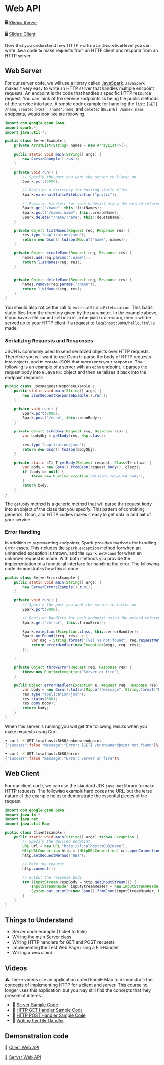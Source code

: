 # Web API

🖥️ [Slides: Server](https://docs.google.com/presentation/d/1Nvb0fUObt-An0nMOFEhgIufnSN6qpixF/edit?usp=sharing&ouid=114081115660452804792&rtpof=true&sd=true)

🖥️ [Slides: Client](https://docs.google.com/presentation/d/1P-qIn-6mrZ28UuRFtFMIvGnjygOtOzZ5/edit?usp=sharing&ouid=114081115660452804792&rtpof=true&sd=true)

Now that you understand how HTTP works at a theoretical level you can write Java code to make requests from an HTTP client and respond from an HTTP server.

## Web Server

For our server code, we will use a library called [JavaSpark](https://sparkjava.com/). `JavaSpark` makes it very easy to write an HTTP server that handles multiple endpoint requests. An endpoint is the code that handles a specific HTTP resource request. You can think of the service endpoints as being the public methods of the service interface. A simple code example for handling the `list`: `[GET] /name`, `create`: `[POST] /name/:name`, and `delete`: `[DELETE] /name/:name` endpoints, would look like the following.

```java
import com.google.gson.Gson;
import spark.*;
import java.util.*;

public class ServerExample {
    private ArrayList<String> names = new ArrayList<>();

    public static void main(String[] args) {
        new ServerExample().run();
    }

    private void run() {
        // Specify the port you want the server to listen on
        Spark.port(8080);

        // Register a directory for hosting static files
        Spark.externalStaticFileLocation("public");

        // Register handlers for each endpoint using the method reference syntax
        Spark.get("/name", this::listNames);
        Spark.post("/name/:name", this::createName);
        Spark.delete("/name/:name", this::deleteName);
    }

    private Object listNames(Request req, Response res) {
        res.type("application/json");
        return new Gson().toJson(Map.of("name", names));
    }

    private Object createName(Request req, Response res) {
        names.add(req.params(":name"));
        return listNames(req, res);
    }


    private Object deleteName(Request req, Response res) {
        names.remove(req.params(":name"));
        return listNames(req, res);
    }
}
```

You should also notice the call to `externalStaticFileLocation`. This loads static files from the directory given by the parameter. In the example above, if you have a file named `hello.html` in the `public` directory, then it will be served up to your HTTP client if a request to `localhost:8080/hello.html` is made.

### Serializing Requests and Responses

JSON is commonly used to send serialized objects over HTTP requests. Therefore you will want to use Gson to parse the body of HTTP requests into objects, and to create JSON that represents your response. The following is an example of a server with an `echo` endpoint. It parses the request body into a Java `Map` object and then serializes it back into the endpoint response.

```java
public class JsonRequestResponseExample {
    public static void main(String[] args) {
        new JsonRequestResponseExample().run();
    }

    private void run() {
        Spark.port(8080);
        Spark.post("/echo", this::echoBody);
    }

    private Object echoBody(Request req, Response res) {
        var bodyObj = getBody(req, Map.class);

        res.type("application/json");
        return new Gson().toJson(bodyObj);
    }

    private static <T> T getBody(Request request, Class<T> clazz) {
        var body = new Gson().fromJson(request.body(), clazz);
        if (body == null) {
            throw new RuntimeException("missing required body");
        }
        return body;
    }
}
```

The `getBody` method is a generic method that will parse the request body into an object of the class that you specify. This pattern of combining generics, Gson, and HTTP bodies makes it easy to get data in and out of your service.

### Error Handling

In addition to representing endpoints, Spark provides methods for handling error cases. This includes the `Spark.exception` method for when an unhandled exception is thrown, and the `Spark.notFound` for when an unknown request is made. With both methods you provide the implementation of a functional interface for handling the error. The following code demonstrates how this is done.

```java
public class ServerErrorsExample {
    public static void main(String[] args) {
        new ServerErrorsExample().run();
    }

    private void run() {
        // Specify the port you want the server to listen on
        Spark.port(8080);

        // Register handlers for each endpoint using the method reference syntax
        Spark.get("/error", this::throwError);

        Spark.exception(Exception.class, this::errorHandler);
        Spark.notFound((req, res) -> {
            var msg = String.format("[%s] %s not found", req.requestMethod(), req.pathInfo());
            return errorHandler(new Exception(msg), req, res);
        });

    }

    private Object throwError(Request req, Response res) {
        throw new RuntimeException("Server on fire");
    }

    public Object errorHandler(Exception e, Request req, Response res) {
        var body = new Gson().toJson(Map.of("message", String.format("Error: %s", e.getMessage()), "success", false));
        res.type("application/json");
        res.status(500);
        res.body(body);
        return body;
    }
}
```

When this server is running you will get the following results when you make requests using Curl.

```sh
➜ curl -X GET localhost:8080/unknownendpoint
{"success":false,"message":"Error: [GET] /unknownendpoint not found"}%

➜ curl -X GET localhost:8080/error
{"success":false,"message":"Error: Server on fire"}%
```

## Web Client

For our client code, we can use the standard JDK `java.net` library to make HTTP requests. The following example hard codes the URL, but the terse nature of the example helps to demonstrate the essential pieces of the request.

```java
import com.google.gson.Gson;
import java.io.*;
import java.net.*;
import java.util.Map;

public class ClientExample {
    public static void main(String[] args) throws Exception {
        // Specify the desired endpoint
        URL url = new URL("http://localhost:8080/name");
        HttpURLConnection http = (HttpURLConnection) url.openConnection();
        http.setRequestMethod("GET");

        // Make the request
        http.connect();

        // Output the response body
        try (InputStream respBody = http.getInputStream()) {
            InputStreamReader inputStreamReader = new InputStreamReader(respBody);
            System.out.println(new Gson().fromJson(inputStreamReader, Map.class));
        }
    }
}
```

## Things to Understand

- Server code example (Ticket to Ride)
- Writing the main Server class
- Writing HTTP handlers for GET and POST requests
- Implementing the Test Web Page using a FileHandler
- Writing a web client

## Videos

⚠ These videos use an application called Family Map to demonstrate the concepts of implementing HTTP for a client and server. This course no longer uses this application, but you may still find the concepts that they present of interest.

- 🎥 [Server Sample Code](https://byu.hosted.panopto.com/Panopto/Pages/Viewer.aspx?id=6d6b5c43-2521-4b25-8177-ad7201201c19&start=0)
- 🎥 [HTTP GET Handler Sample Code](https://byu.hosted.panopto.com/Panopto/Pages/Viewer.aspx?id=1a90d240-18c0-4baa-9b63-ad7201268866&start=0)
- 🎥 [HTTP POST Handler Sample Code](https://byu.hosted.panopto.com/Panopto/Pages/Viewer.aspx?id=4619d1c4-ac73-4237-90bd-ad72012b020a&start=0)
- 🎥 [Writing the File Handler](https://byu.hosted.panopto.com/Panopto/Pages/Viewer.aspx?id=77ce21ae-8225-460d-8a9e-ad72012d3094&start=0)

## Demonstration code

📁 [Client Web API](example-code/client-web-api)

📁 [Server Web API](example-code/server-web-api)
